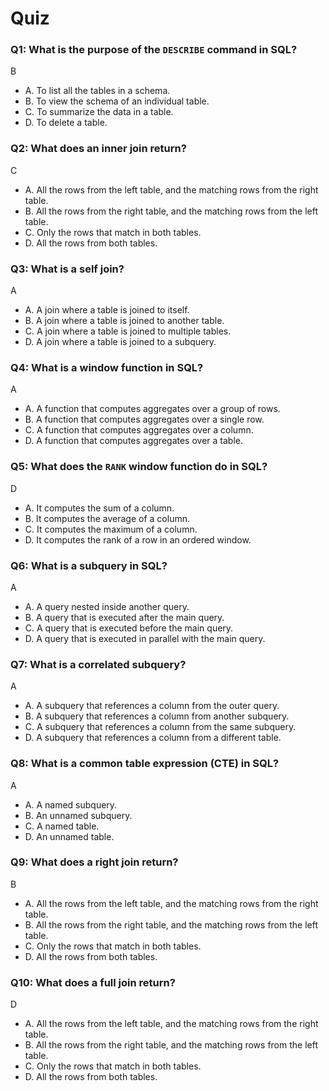# Quiz

### Q1: What is the purpose of the `DESCRIBE` command in SQL?
B
- A. To list all the tables in a schema.
- B. To view the schema of an individual table.
- C. To summarize the data in a table.
- D. To delete a table.

### Q2: What does an inner join return?
C
- A. All the rows from the left table, and the matching rows from the right table.
- B. All the rows from the right table, and the matching rows from the left table.
- C. Only the rows that match in both tables.
- D. All the rows from both tables.

### Q3: What is a self join?
A
- A. A join where a table is joined to itself.
- B. A join where a table is joined to another table.
- C. A join where a table is joined to multiple tables.
- D. A join where a table is joined to a subquery.

### Q4: What is a window function in SQL?
A
- A. A function that computes aggregates over a group of rows.
- B. A function that computes aggregates over a single row.
- C. A function that computes aggregates over a column.
- D. A function that computes aggregates over a table.

### Q5: What does the `RANK` window function do in SQL?
D
- A. It computes the sum of a column.
- B. It computes the average of a column.
- C. It computes the maximum of a column.
- D. It computes the rank of a row in an ordered window.

### Q6: What is a subquery in SQL?
A
- A. A query nested inside another query.
- B. A query that is executed after the main query.
- C. A query that is executed before the main query.
- D. A query that is executed in parallel with the main query.

### Q7: What is a correlated subquery?
A
- A. A subquery that references a column from the outer query.
- B. A subquery that references a column from another subquery.
- C. A subquery that references a column from the same subquery.
- D. A subquery that references a column from a different table.

### Q8: What is a common table expression (CTE) in SQL?
A
- A. A named subquery.
- B. An unnamed subquery.
- C. A named table.
- D. An unnamed table.

### Q9: What does a right join return?
B
- A. All the rows from the left table, and the matching rows from the right table.
- B. All the rows from the right table, and the matching rows from the left table.
- C. Only the rows that match in both tables.
- D. All the rows from both tables.

### Q10: What does a full join return?
D
- A. All the rows from the left table, and the matching rows from the right table.
- B. All the rows from the right table, and the matching rows from the left table.
- C. Only the rows that match in both tables.
- D. All the rows from both tables.
